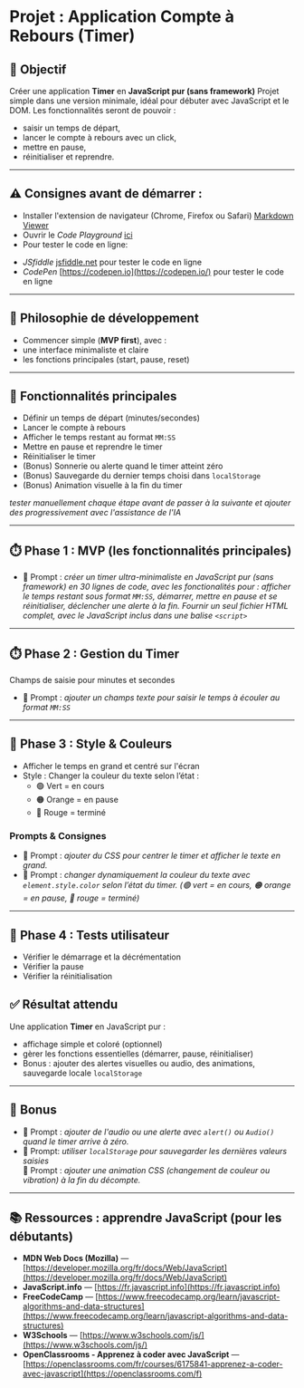 # Projet : Application Compte à Rebours (Timer)

## 🎯 Objectif
Créer une application **Timer** en **JavaScript pur (sans framework)** 
Projet simple dans une version minimale, idéal pour débuter avec JavaScript et le DOM.
Les fonctionnalités seront de pouvoir : 
- saisir un temps de départ, 
- lancer le compte à rebours avec un click, 
- mettre en pause, 
- réinitialiser et reprendre.
---
## ⚠️ Consignes avant de démarrer :
- Installer l'extension de navigateur (Chrome, Firefox ou Safari) [Markdown Viewer](https://chromewebstore.google.com/detail/markdown-viewer/ckkdlimhmcjmikdlpkmbgfkaikojcbjk?hl=en)
- Ouvrir le *Code Playground* [ici](https://platform.openai.com/chat)
- Pour tester le code en ligne: 
 * *JSfiddle* [jsfiddle.net](https://jsfiddle.net/) pour tester le code en ligne
 * *CodePen* [https://codepen.io](https://codepen.io/) pour tester le code en ligne

--- 

## 🌱 Philosophie de développement
- Commencer simple (**MVP first**), avec :  
- une interface minimaliste et claire 
- les fonctions principales (start, pause, reset) 
---

## 🚀 Fonctionnalités principales
- Définir un temps de départ (minutes/secondes)  
- Lancer le compte à rebours  
- Afficher le temps restant au format `MM:SS`
- Mettre en pause et reprendre le timer  
- Réinitialiser le timer  
- (Bonus) Sonnerie ou alerte quand le timer atteint zéro  
- (Bonus) Sauvegarde du dernier temps choisi dans `localStorage`  
- (Bonus) Animation visuelle à la fin du timer  

*tester manuellement chaque étape avant de passer à la suivante et ajouter des  progressivement avec l'assistance de l'IA*

---
## ⏱️ Phase 1 : MVP (les fonctionnalités principales)
- 💬 Prompt : *créer un timer ultra-minimaliste en JavaScript pur (sans framework) en 30 lignes de code, avec les fonctionalités pour : afficher le temps restant sous format `MM:SS`, démarrer, mettre en pause et se réinitialiser, déclencher une alerte à la fin.
Fournir un seul fichier HTML complet, avec le JavaScript inclus dans une balise `<script>`*

---

## ⏱️ Phase 2 : Gestion du Timer
Champs de saisie pour minutes et secondes  
- 💬 Prompt : *ajouter un champs texte pour saisir le temps à écouler au format `MM:SS`*

---

## 🎨 Phase 3 : Style & Couleurs
- Afficher le temps en grand et centré sur l'écran 
- Style : Changer la couleur du texte selon l’état :  
  - 🟢 Vert = en cours  
  - 🟠 Orange = en pause  
  - 🔴 Rouge = terminé  

### Prompts & Consignes
- 💬 Prompt : *ajouter du CSS pour centrer le timer et afficher le texte en grand.*  
- 💬 Prompt : *changer dynamiquement la couleur du texte avec `element.style.color` selon l’état du timer. (🟢 vert = en cours, 🟠 orange = en pause, 🔴 rouge = terminé)*  

---

## 🧪 Phase 4 : Tests utilisateur
- Vérifier le démarrage et la décrémentation  
- Vérifier la pause  
- Vérifier la réinitialisation  


## ✅ Résultat attendu
Une application **Timer** en JavaScript pur :  
- affichage simple et coloré (optionnel) 
- gèrer les fonctions essentielles (démarrer, pause, réinitialiser)  
- Bonus : ajouter des alertes visuelles ou audio, des animations, sauvegarde locale `localStorage` 

---

## 🌟 Bonus
- 💬 Prompt : *ajouter de l'audio ou une alerte avec `alert()` ou `Audio()` quand le timer arrive à zéro.*  
- 💬 Prompt: *utiliser `localStorage` pour sauvegarder les dernières valeurs saisies*  
💬 Prompt : *ajouter une animation CSS (changement de couleur ou vibration) à la fin du décompte.*  

---

## 📚 Ressources : apprendre JavaScript (pour les débutants)

- **MDN Web Docs (Mozilla)** — [https://developer.mozilla.org/fr/docs/Web/JavaScript](https://developer.mozilla.org/fr/docs/Web/JavaScript)  
- **JavaScript.info** — [https://fr.javascript.info](https://fr.javascript.info)  
- **FreeCodeCamp** — [https://www.freecodecamp.org/learn/javascript-algorithms-and-data-structures](https://www.freecodecamp.org/learn/javascript-algorithms-and-data-structures)  
- **W3Schools** — [https://www.w3schools.com/js/](https://www.w3schools.com/js/)  
- **OpenClassrooms - Apprenez à coder avec JavaScript** — [https://openclassrooms.com/fr/courses/6175841-apprenez-a-coder-avec-javascript](https://openclassrooms.com/f)
